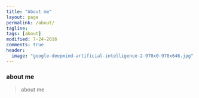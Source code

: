 ```yaml
---
title: "About me"
layout: page
permalink: /about/
tagline: 
tags: [about]
modified: 7-24-2016
comments: true
header:
  image: "google-deepmind-artificial-intelligence-2-970x0-970x646.jpg"
---
```


### about me

>about me

